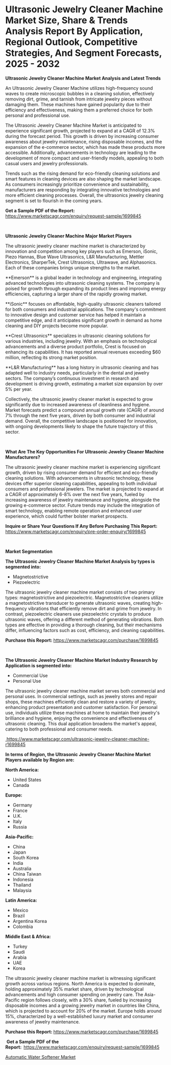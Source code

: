 <p><h1>Ultrasonic Jewelry Cleaner Machine Market Size, Share & Trends Analysis Report By Application, Regional Outlook, Competitive Strategies, And Segment Forecasts, 2025 - 2032</h1></p><p><strong>Ultrasonic Jewelry Cleaner Machine Market Analysis and Latest Trends</strong></p>
<p><p>An Ultrasonic Jewelry Cleaner Machine utilizes high-frequency sound waves to create microscopic bubbles in a cleaning solution, effectively removing dirt, grime, and tarnish from intricate jewelry pieces without damaging them. These machines have gained popularity due to their efficiency and effectiveness, making them a preferred choice for both personal and professional use. </p><p>The Ultrasonic Jewelry Cleaner Machine Market is anticipated to experience significant growth, projected to expand at a CAGR of 12.3% during the forecast period. This growth is driven by increasing consumer awareness about jewelry maintenance, rising disposable incomes, and the expansion of the e-commerce sector, which has made these products more accessible. Additionally, advancements in technology are leading to the development of more compact and user-friendly models, appealing to both casual users and jewelry professionals. </p><p>Trends such as the rising demand for eco-friendly cleaning solutions and smart features in cleaning devices are also shaping the market landscape. As consumers increasingly prioritize convenience and sustainability, manufacturers are responding by integrating innovative technologies and more efficient cleaning processes. Overall, the ultrasonics jewelry cleaning segment is set to flourish in the coming years.</p></p>
<p><strong>Get a Sample PDF of the Report:&nbsp;</strong> <a href="https://www.marketscagr.com/enquiry/request-sample/1699845?utm_campaign=2241&utm_medium=2&utm_source=Github&utm_content=ia&utm_term=16022025&utm_id=ultrasonic-jewelry-cleaner-machine">https://www.marketscagr.com/enquiry/request-sample/1699845</a></p>
<p>&nbsp;</p>
<p><strong>Ultrasonic Jewelry Cleaner Machine Major Market Players</strong></p>
<p><p>The ultrasonic jewelry cleaner machine market is characterized by innovation and competition among key players such as Emerson, iSonic, Piezo Hannas, Blue Wave Ultrasonics, L&R Manufacturing, Mettler Electronics, SharperTek, Crest Ultrasonics, Ultrawave, and Alphasonics. Each of these companies brings unique strengths to the market.</p><p>**Emerson** is a global leader in technology and engineering, integrating advanced technologies into ultrasonic cleaning systems. The company is poised for growth through expanding its product lines and improving energy efficiencies, capturing a larger share of the rapidly growing market.</p><p>**iSonic** focuses on affordable, high-quality ultrasonic cleaners tailored for both consumers and industrial applications. The company's commitment to innovative design and customer service has helped it maintain a competitive edge, and it anticipates significant growth in demand as home cleaning and DIY projects become more popular.</p><p>**Crest Ultrasonics** specializes in ultrasonic cleaning solutions for various industries, including jewelry. With an emphasis on technological advancements and a diverse product portfolio, Crest is focused on enhancing its capabilities. It has reported annual revenues exceeding $60 million, reflecting its strong market position.</p><p>**L&R Manufacturing** has a long history in ultrasonic cleaning and has adapted well to industry needs, particularly in the dental and jewelry sectors. The company’s continuous investment in research and development is driving growth, estimating a market size expansion by over 5% per year.</p><p>Collectively, the ultrasonic jewelry cleaner market is expected to grow significantly due to increased awareness of cleanliness and hygiene. Market forecasts predict a compound annual growth rate (CAGR) of around 7% through the next five years, driven by both consumer and industrial demand. Overall, the competitive landscape is positioned for innovation, with ongoing developments likely to shape the future trajectory of this sector.</p></p>
<p>&nbsp;</p>
<p><strong>What Are The Key Opportunities For Ultrasonic Jewelry Cleaner Machine Manufacturers?</strong></p>
<p><p>The ultrasonic jewelry cleaner machine market is experiencing significant growth, driven by rising consumer demand for efficient and eco-friendly cleaning solutions. With advancements in ultrasonic technology, these devices offer superior cleaning capabilities, appealing to both individual consumers and professional jewelers. The market is projected to expand at a CAGR of approximately 6-8% over the next five years, fueled by increasing awareness of jewelry maintenance and hygiene, alongside the growing e-commerce sector. Future trends may include the integration of smart technology, enabling remote operation and enhanced user experience, which could further bolster market prospects.</p></p>
<p><strong>Inquire or Share Your Questions If Any Before Purchasing This Report:</strong> <a href="https://www.marketscagr.com/enquiry/pre-order-enquiry/1699845?utm_campaign=2241&utm_medium=2&utm_source=Github&utm_content=ia&utm_term=16022025&utm_id=ultrasonic-jewelry-cleaner-machine">https://www.marketscagr.com/enquiry/pre-order-enquiry/1699845</a></p>
<p>&nbsp;</p>
<p><strong>Market Segmentation</strong></p>
<p><strong>The Ultrasonic Jewelry Cleaner Machine Market Analysis by types is segmented into:</strong></p>
<p><ul><li>Magnetostrictive</li><li>Piezoelectric</li></ul></p>
<p><p>The ultrasonic jewelry cleaner machine market consists of two primary types: magnetostrictive and piezoelectric. Magnetostrictive cleaners utilize a magnetostrictive transducer to generate ultrasonic waves, creating high-frequency vibrations that efficiently remove dirt and grime from jewelry. In contrast, piezoelectric cleaners use piezoelectric crystals to produce ultrasonic waves, offering a different method of generating vibrations. Both types are effective in providing a thorough cleaning, but their mechanisms differ, influencing factors such as cost, efficiency, and cleaning capabilities.</p></p>
<p><strong>Purchase this Report:&nbsp;</strong><a href="https://www.marketscagr.com/purchase/1699845?utm_campaign=2241&utm_medium=2&utm_source=Github&utm_content=ia&utm_term=16022025&utm_id=ultrasonic-jewelry-cleaner-machine">https://www.marketscagr.com/purchase/1699845</a></p>
<p>&nbsp;</p>
<p><strong>The Ultrasonic Jewelry Cleaner Machine Market Industry Research by Application is segmented into:</strong></p>
<p><ul><li>Commercial Use</li><li>Personal Use</li></ul></p>
<p><p>The ultrasonic jewelry cleaner machine market serves both commercial and personal uses. In commercial settings, such as jewelry stores and repair shops, these machines efficiently clean and restore a variety of jewelry, enhancing product presentation and customer satisfaction. For personal use, individuals utilize these machines at home to maintain their jewelry's brilliance and hygiene, enjoying the convenience and effectiveness of ultrasonic cleaning. This dual application broadens the market's appeal, catering to both professional and consumer needs.</p></p>
<p><a href="https://www.marketscagr.com/ultrasonic-jewelry-cleaner-machine-r1699845?utm_campaign=2241&utm_medium=2&utm_source=Github&utm_content=ia&utm_term=16022025&utm_id=ultrasonic-jewelry-cleaner-machine">&nbsp;https://www.marketscagr.com/ultrasonic-jewelry-cleaner-machine-r1699845</a></p>
<p><strong>In terms of Region, the Ultrasonic Jewelry Cleaner Machine Market Players available by Region are:</strong></p>
<p>
    <p> <strong> North America: </strong>
        <ul>
            <li>United States</li>
            <li>Canada</li>
        </ul>
        </p> 
    <p> <strong> Europe: </strong>
        <ul>
            <li>Germany</li>
            <li>France</li>
            <li>U.K.</li>
            <li>Italy</li>
            <li>Russia</li>
        </ul>
        </p> 
    <p> <strong> Asia-Pacific: </strong>
        <ul>
            <li>China</li>
            <li>Japan</li>
            <li>South Korea</li>
            <li>India</li>
            <li>Australia</li>
            <li>China Taiwan</li>
            <li>Indonesia</li>
            <li>Thailand</li>
            <li>Malaysia</li>
        </ul>
        </p> 
    <p> <strong> Latin America: </strong>
        <ul>
            <li>Mexico</li>
            <li>Brazil</li>
            <li>Argentina Korea</li>
            <li>Colombia</li>
        </ul>
        </p> 
    <p> <strong> Middle East & Africa: </strong>
        <ul>
            <li>Turkey</li>
            <li>Saudi</li>
            <li>Arabia</li>
            <li>UAE</li>
            <li>Korea</li>
        </ul>
    </p>
    </p>
<p><p>The ultrasonic jewelry cleaner machine market is witnessing significant growth across various regions. North America is expected to dominate, holding approximately 35% market share, driven by technological advancements and high consumer spending on jewelry care. The Asia-Pacific region follows closely, with a 30% share, fueled by increasing disposable incomes and a growing jewelry market in countries like China, which is projected to account for 20% of the market. Europe holds around 15%, characterized by a well-established luxury market and consumer awareness of jewelry maintenance.</p></p>
<p><strong>Purchase this Report: </strong><a href="https://www.marketscagr.com/purchase/1699845?utm_campaign=2241&utm_medium=2&utm_source=Github&utm_content=ia&utm_term=16022025&utm_id=ultrasonic-jewelry-cleaner-machine">https://www.marketscagr.com/purchase/1699845</a></p>
<p>&nbsp;<strong>Get a Sample PDF of the Report:&nbsp;&nbsp;</strong><a href="https://www.marketscagr.com/enquiry/request-sample/1699845?utm_campaign=2241&utm_medium=2&utm_source=Github&utm_content=ia&utm_term=16022025&utm_id=ultrasonic-jewelry-cleaner-machine">https://www.marketscagr.com/enquiry/request-sample/1699845</a></p>
<p><strong></strong></p>
<p><p><a href="https://github.com/princessbartram3/Market-Research-Report-List-1/blob/main/automatic-water-softener-market.md?utm_campaign=2241&utm_medium=2&utm_source=Github&utm_content=ia&utm_term=16022025&utm_id=ultrasonic-jewelry-cleaner-machine">Automatic Water Softener Market</a></p></p>